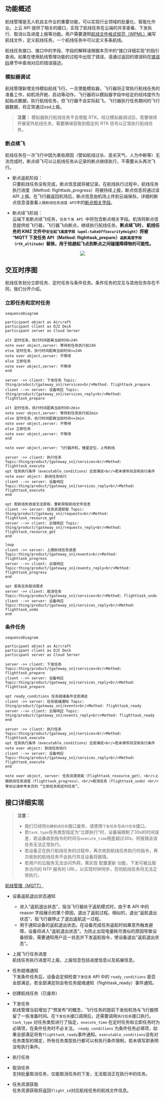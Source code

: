 
## 功能概述

航线管理是无人机自主作业的重要功能，可以实现行业领域的批量化、智能化作业。上云 API 提供了相关的接口，实现了航线任务在云端的共享查看、下发执行、取消以及进度上报等功能。用户需要遵照[航线文件格式规范（WPML）](https://developer.dji.com/doc/cloud-api-tutorial/cn/api-reference/dji-wpml/overview.html)编写航线文件，定义航线任务。一个航线任务中可以定义多条航线。

航线任务接口、接口中的字段、字段的解释请根据本页中的“接口详细实现”的指引查询。如果在使用航线管理功能的过程中出现了错误，请通过返回的错误码在[错误码](https://developer.dji.com/doc/cloud-api-tutorial/cn/error-code.html)章节中查询对应的错误描述。

### 模拟器调试

航线管理新增支持模拟航线飞行。一旦使能模拟器，飞行器将正常执行航线任务的准备工作，如机场开舱、启动等动作。飞行器将以模拟器字段中给定的经纬度作为起始点数据，执行航线任务，但飞行器不会实际起飞。飞行器执行任务期间的飞行器数据，将正常通过osd上报。

> **注意：** 模拟器执行航线任务不会使能 RTK。经过模拟器调试后，若要继续开展室外航线任务，需要确保获取到稳定的 RTK 信号以正常执行航线任务。

### 断点续飞

航线任务在一次飞行中因为某些原因（譬如航线过长、恶劣天气、人为中断等）无法完成时，断点续飞可以让航线任务从记录的断点继续执行，不需要从头再次飞行。

* 断点返航阶段：<br/>
只要航线任务没有完成，断点信息就将被记录。在航线执行过程中，航线任务执行进度（Method: flighttask_progress）将被持续上报，断点信息将通过该 API 上报。在飞行器返回机场后，断点信息由机场上传到云端保存。详细的断点信息请查看`上报航线任务进度 API`中的[断点相关字段](https://developer.dji.com/doc/cloud-api-tutorial/cn/api-reference/dock-to-cloud/mqtt/dock/wayline.html)。

* 断点续飞阶段：<br/>
云端下发断点续飞任务，`任务下发 API `中将包含断点相关字段。机场将断点信息提供给飞行器，飞行器飞向断点，继续执行航线任务。**断点续飞时， 航线任务的 KMZ 文件中`安全起飞高度字段（wpml:takeOffSecurityHeight）`将被 “MQTT 下发任务 API（Method: flighttask_prepare）`返航高度字段（rth_altitude）`替换，用于规避起飞点到断点之间碰撞障碍物的可能性。**

<div>
<div align=center>
<img src="https://terra-1-g.djicdn.com/71a7d383e71a4fb8887a310eb746b47f/cloudapi/v1.5/resume-from-breakpoint.png" style="width:auto"/>
</div></div>

## 交互时序图

航线任务划分立即任务、定时任务与条件任务。条件任务的交互与其他任务存在不同，我们分开介绍。

### 立即任务和定时任务

```mermaid
sequenceDiagram

participant object as Aircraft
participant client as DJI Dock
participant server as Cloud Server

alt 定时任务，执行时间距离当前时间>24h
note over object,server: 等待到任务执行前24h
else 定时任务，执行时间距离当前时间<=24h
note over object,server: 不等待
else 立即任务
note over object,server: 不等待
end

server ->> client: 下发任务 Topic: thing/product/{gateway_sn}/services<br/>Method: flighttask_prepare
client -->> server: 设备响应 Topic: thing/product/{gateway_sn}/services_reply<br/>Method: flighttask_prepare

alt 定时任务，执行时间距离当前时间>2min
note over object,server: 等待到任务执行前2min
else 定时任务，执行时间距离当前时间<=2min
note over object,server: 不等待
else 立即任务
note over object,server: 不等待
end

note over object,server: 飞行器开机，搜星定位，上传航线

server ->> client: 执行任务 Topic:thing/product/{gateway_sn}/services<br/>Method: flighttask_execute
opt 任务执行条件（executable_conditions）全部满足<br/>若未填写则没有执行条件
note over object: 航线任务执行
client -->> server: 设备响应 Topic:thing/product/{gateway_sn}/services_reply<br/>Method: flighttask_execute
end

opt 若航线失效或无法获取，重新获取航线文件信息
client ->> server: 任务资源获取 Topic: thing/product/{gateway_sn}/requests<br/>Method: flighttask_resource_get
server -->> client: 云端响应 Topic: thing/product/{gateway_sn}/requests_reply<br/>Method: flighttask_resource_get
end

loop
client ->> server: 上报航线任务进度 Topic:thing/product/{gateway_sn}/events<br/>Method: flighttask_progress
server -->> client: 云端响应 Topic:thing/product/{gateway_sn}/events_reply<br/>Method: flighttask_progress
end

opt 若有任务取消需求
server ->> client: 取消任务 Topic:thing/product/{gateway_sn}/services<br/>Method: flighttask_undo
client -->> server: 设备响应 Topic:thing/product/{gateway_sn}/services_reply<br/>Method: flighttask_undo
end
```

### 条件任务
```mermaid
sequenceDiagram

participant object as Aircraft
participant client as DJI Dock
participant server as Cloud Server

server ->> client: 下发任务 Topic:thing/product/{gateway_sn}/services<br/>Method: flighttask_prepare
client -->> server: 设备响应 Topic:thing/product/{gateway_sn}/services_reply<br/>Method: flighttask_prepare

opt ready_conditions 任务就绪条件全部满足
client ->> server: 任务就绪通知 Topic: thing/product/{gateway_sn}/events<br/>Method: flighttask_ready
server -->> client: 云端响应 Topic: thing/product/{gateway_sn}/events_reply<br/>Method: flighttask_ready
end

server ->> client: 执行任务 Topic:thing/product/{gateway_sn}/services<br/>Method: flighttask_execute
opt 任务执行条件（executable_conditions）全部满足<br/>若未填写则没有执行条件
note over object: 航线任务执行
client -->> server: 设备响应 Topic:thing/product/{gateway_sn}/services_reply<br/>Method: flighttask_execute
end

note over object, server: 任务资源获取（flighttask_resource_get）、<br/>上报航线任务进度（flighttask_progress）、<br/>取消任务（flighttask_undo）<br/>等协议请参考本页的 “立即任务和定时任务”。

```

## 接口详细实现

> **注意：**
>
> * 我们已经将`创建航线任务`接口废弃，请使用`下发任务`与`执行任务`接口。
> * 若`task_type`任务类型指定为“立即执行”时，设备端限制了30s的时间误差，若设备收到指令的时间与`execute_time`相差超过30s，将报错且该任务无法正常执行。
> * 若设备正在执行航线任务的过程中，再次收到航线任务执行的指令，再次收到的航线任务不会执行并且设备将报错。
> * 若用户的云服务无法访问外网，需实现 配置更新 功能，下发可被云服务访问的 NTP 服务的 URL，以实现时钟同步，否则航线任务将无法正常执行。

[航线管理（MQTT）](https://developer.dji.com/doc/cloud-api-tutorial/cn/api-reference/dock-to-cloud/mqtt/dock/wayline.html)

* 设备返航退出状态通知<br/>
  * 进入“返航退出状态”，指当飞行器处于返航模式时，由于本 API 中的 reason 字段展示的某个原因，退出了返航过程。相似的，退出“返航退出状态”，指飞行器停止了退出返航这一过程。
  * 用于通知设备的返航退出状态。在设备完成任务返航时如果意外触发避障，设备将进入”返航退出状态“。为防止出现电量耗尽类似的原因导致设备损毁，需要通知用户这一状态并下发返航指令，使设备退出”返航退出状态“。

* 上报飞行任务进度<br/>
  航线任务执行进度可上报，上报信息包括进度信息以及拓展信息。
* 任务就绪通知<br/>
  下发条件任务后，设备会定频检查`下发任务` API 中的 `ready_conditions` 是否全部满足，若全部满足则会有任务就绪通知（flighttask_ready）事件通知。
* 创建航线任务（已废弃）

* 下发任务 <br/>
  航线管理当前增加了"预发布"的概念，飞行任务的提前下发给机场与飞行器预留了一些准备时间。在`下发任务`接口调用后，还需要调用`执行任务`接口执行。`task_type` 对任务类型进行了指定，`execute_time` 在定时任务和立即任务时为必填项，在条件任务时不必关注。 `ready_conditions` 为条件任务必填项，如果全部满足将有`flighttask_ready`事件通知。`executable_conditions`没有对任务类型的限定，所有任务类型执行都可以有执行条件限制，若未填写即表明没有执行条件。

* 执行任务 
* 取消任务 <br/>
  支持批量取消任务，仅能取消任务的下发，无法取消正在执行中的任务。
* 任务资源获取 <br/>
  任务资源获取将返回`flight_id`对应航线任务的航线文件信息。


